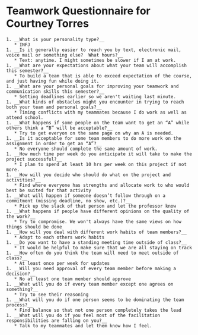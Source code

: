 # Teamwork Questionnaire for Courtney Torres
	

	1. __What is your personality type?__
	   * INFJ
	1. __Is it generally easier to reach you by text, electronic mail, voice mail or something else?  What hours?__ 
	   * Text: anytime. I might sometimes be slower if I am at work. 
	1. __What are your expectations about what your team will accomplish this semester?__ 
	   * To build a team that is able to exceed expectation of the course, and just having fun while doing it. 
	1. __What are your personal goals for improving your teamwork and communication skills this semester?__ 
	   * Setting deadlines earlier so we aren't waiting last minute. 
	1. __What kinds of obstacles might you encounter in trying to reach both your team and personal goals?__ 
	   * Timing conflicts with my teammates because I do work as well as attend school.
	1. __What happens if some people on the team want to get an “A” while others think a “B” will be acceptable?__ 
	   * Try to get everyon on the same page on why an A is needed. 
	1. __Is it acceptable for some team members to do more work on the assignment in order to get an “A”?__ 
	   * No everyone should complete the same amount of work.
	1. __How much time per week do you anticipate it will take to make the project successful?__ 
	   * I plan to spend at least 10 hrs per week on this project if not more.
	1. __How will you decide who should do what on the project and activities?__ 
	   * Find where everyone has strengths and allocate work to who would best be suited for that activity
	1. __What will happen if someone doesn’t follow through on a commitment (missing deadline, no show, etc.)?__ 
	   * Pick up the slack of that person and let the professor know 
	1. __What happens if people have different opinions on the quality of the work?__ 
	   * Try to compromise. We won't always have the same views on how things should be done 
	1. __How will you deal with different work habits of team members?__ 
	   * Adapt to each others work habits 
	1. __Do you want to have a standing meeting time outside of class?__ 
	   * It would be helpful to make sure that we are all staying on track
	1. __How often do you think the team will need to meet outside of class?__ 
	   * At least once per week for updates 
	1. __Will you need approval of every team member before making a decision?__ 
	   * No at least one team member should approve 
	1. __What will you do if every team member except one agrees on something?__ 
	   * Try to see their reasoning
	1. __What will you do if one person seems to be dominating the team process?__ 
	   * Find balance so that not one person completely takes the lead 
	1. __What will you do if you feel most of the facilitation responsibilities are falling on you?__ 
	   * Talk to my teammates and let them know how I feel. 

